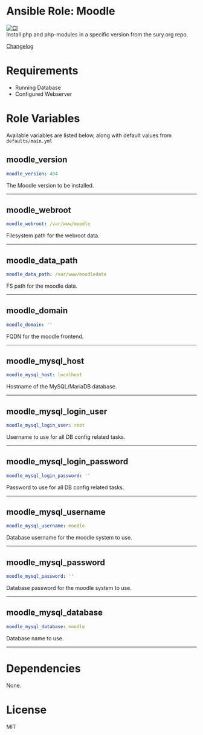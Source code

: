 # Ansible Role: Moodle
[![CI](https://github.com/msltwtf/ansible-role.moodle/actions/workflows/ci.yml/badge.svg)](https://github.com/msltwtf/ansible-role.moodle/actions/workflows/ci.yml)  
Install php and php-modules in a specific version from the sury.org repo.

[Changelog](CHANGELOG.md)

# Requirements

* Running Database
* Configured Webserver

# Role Variables

Available variables are listed below, along with default values from `defaults/main.yml`

## moodle_version

```yaml
moodle_version: 404
```

The Moodle version to be installed.

---

## moodle_webroot

```yaml
moodle_webroot: /var/www/moodle
```

Filesystem path for the webroot data.

---

## moodle_data_path

```yaml
moodle_data_path: /var/www/moodledata
```

FS path for the moodle data.

---

## moodle_domain

```yaml
moodle_domain: ''
```

FQDN for the moodle frontend.

---

## moodle_mysql_host

```yaml
moodle_mysql_host: localhost
```

Hostname of the MySQL/MariaDB database.

---

## moodle_mysql_login_user

```yaml
moodle_mysql_login_user: root
```

Username to use for all DB config related tasks.

---

## moodle_mysql_login_password

```yaml
moodle_mysql_login_password: ''
```

Password to use for all DB config related tasks.

---

## moodle_mysql_username

```yaml
moodle_mysql_username: moodle
```

Database username for the moodle system to use.

---

## moodle_mysql_password

```yaml
moodle_mysql_password: ''
```

Database password for the moodle system to use.

---

## moodle_mysql_database

```yaml
moodle_mysql_database: moodle
```

Database name to use.

---

# Dependencies

None.

# License

MIT
